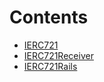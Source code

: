 

# Contents
- [IERC721](IERC721.sol/interface.IERC721.md)
- [IERC721Receiver](IERC721.sol/interface.IERC721Receiver.md)
- [IERC721Rails](IERC721Rails.sol/interface.IERC721Rails.md)
